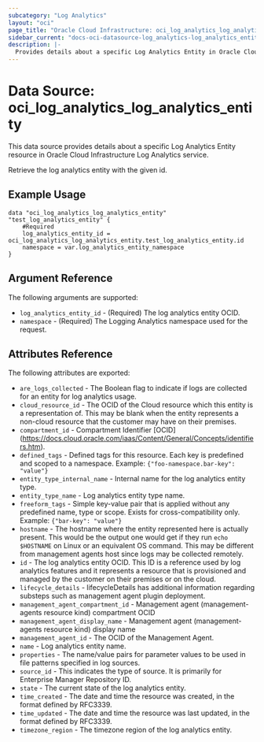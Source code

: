 ```yaml
---
subcategory: "Log Analytics"
layout: "oci"
page_title: "Oracle Cloud Infrastructure: oci_log_analytics_log_analytics_entity"
sidebar_current: "docs-oci-datasource-log_analytics-log_analytics_entity"
description: |-
  Provides details about a specific Log Analytics Entity in Oracle Cloud Infrastructure Log Analytics service
---
```


# Data Source: oci_log_analytics_log_analytics_entity
This data source provides details about a specific Log Analytics Entity resource in Oracle Cloud Infrastructure Log Analytics service.

Retrieve the log analytics entity with the given id.

## Example Usage

```hcl
data "oci_log_analytics_log_analytics_entity" "test_log_analytics_entity" {
	#Required
	log_analytics_entity_id = oci_log_analytics_log_analytics_entity.test_log_analytics_entity.id
	namespace = var.log_analytics_entity_namespace
}
```

## Argument Reference

The following arguments are supported:

* `log_analytics_entity_id` - (Required) The log analytics entity OCID. 
* `namespace` - (Required) The Logging Analytics namespace used for the request. 


## Attributes Reference

The following attributes are exported:

* `are_logs_collected` - The Boolean flag to indicate if logs are collected for an entity for log analytics usage. 
* `cloud_resource_id` - The OCID of the Cloud resource which this entity is a representation of. This may be blank when the entity represents a non-cloud resource that the customer may have on their premises. 
* `compartment_id` - Compartment Identifier [OCID] (https://docs.cloud.oracle.com/iaas/Content/General/Concepts/identifiers.htm).
* `defined_tags` - Defined tags for this resource. Each key is predefined and scoped to a namespace. Example: `{"foo-namespace.bar-key": "value"}` 
* `entity_type_internal_name` - Internal name for the log analytics entity type. 
* `entity_type_name` - Log analytics entity type name. 
* `freeform_tags` - Simple key-value pair that is applied without any predefined name, type or scope. Exists for cross-compatibility only. Example: `{"bar-key": "value"}` 
* `hostname` - The hostname where the entity represented here is actually present. This would be the output one would get if they run `echo $HOSTNAME` on Linux or an equivalent OS command. This may be different from management agents host since logs may be collected remotely. 
* `id` - The log analytics entity OCID. This ID is a reference used by log analytics features and it represents a resource that is provisioned and managed by the customer on their premises or on the cloud. 
* `lifecycle_details` - lifecycleDetails has additional information regarding substeps such as management agent plugin deployment. 
* `management_agent_compartment_id` - Management agent (management-agents resource kind) compartment OCID 
* `management_agent_display_name` - Management agent (management-agents resource kind) display name 
* `management_agent_id` - The OCID of the Management Agent. 
* `name` - Log analytics entity name. 
* `properties` - The name/value pairs for parameter values to be used in file patterns specified in log sources. 
* `source_id` - This indicates the type of source. It is primarily for Enterprise Manager Repository ID. 
* `state` - The current state of the log analytics entity. 
* `time_created` - The date and time the resource was created, in the format defined by RFC3339. 
* `time_updated` - The date and time the resource was last updated, in the format defined by RFC3339. 
* `timezone_region` - The timezone region of the log analytics entity. 

